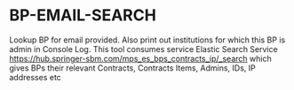 # BP-EMAIL-SEARCH
Lookup BP for email provided. Also print out institutions for which this BP is admin in Console Log. This tool consumes service Elastic Search Service https://hub.springer-sbm.com/mps_es_bps_contracts_ip/_search which gives BPs their relevant Contracts, Contracts Items, Admins, IDs, IP addresses etc

